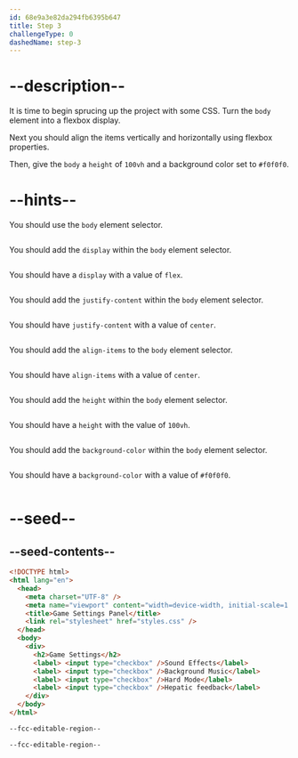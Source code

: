 ```yaml
---
id: 68e9a3e82da294fb6395b647
title: Step 3
challengeType: 0
dashedName: step-3
---
```


# --description--

It is time to begin sprucing up the project with some CSS. Turn the `body` element into a flexbox display.

Next you should align the items vertically and horizontally using flexbox properties.

Then, give the `body` a `height` of `100vh` and a background color set to `#f0f0f0`.

# --hints--

You should use the `body` element selector.

```js

```

You should add the `display` within the `body` element selector.

```js

```

You should have a `display` with a value of `flex`.

```js

```

You should add the `justify-content` within the `body` element selector.

```js

```

You should have `justify-content` with a value of `center`.

```js

```

You should add the `align-items` to the `body` element selector.

```js

```

You should have `align-items` with a value of `center`.

```js

```

You should add the `height` within the `body` element selector.

```js

```

You should have a `height` with the value of `100vh`.

```js

```

You should add the `background-color` within the `body` element selector.

```js

```

You should have a `background-color` with a value of `#f0f0f0`.

```js

```

# --seed--

## --seed-contents--

```html
<!DOCTYPE html>
<html lang="en">
  <head>
    <meta charset="UTF-8" />
    <meta name="viewport" content="width=device-width, initial-scale=1.0" />
    <title>Game Settings Panel</title>
    <link rel="stylesheet" href="styles.css" />
  </head>
  <body>
    <div>
      <h2>Game Settings</h2>
      <label> <input type="checkbox" />Sound Effects</label>
      <label> <input type="checkbox" />Background Music</label>
      <label> <input type="checkbox" />Hard Mode</label>
      <label> <input type="checkbox" />Hepatic feedback</label>
    </div>
  </body>
</html>
```

```css
--fcc-editable-region--

--fcc-editable-region--
```
